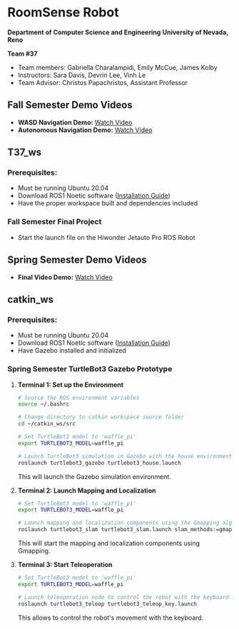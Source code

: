 # RoomSense Robot

**Department of Computer Science and Engineering**
**University of Nevada, Reno**

**Team #37**
- Team members: Gabriella Charalampidi, Emily McCue, James Kolby
- Instructors: Sara Davis, Devrin Lee, Vinh Le
- Team Advisor: Christos Papachristos, Assistant Professor

## Fall Semester Demo Videos

- **WASD Navigation Demo:** [Watch Video](https://youtu.be/aKd7RaaQccc)
- **Autonomous Navigation Demo:** [Watch Video](https://youtu.be/T0JaqantIKE)

## T37_ws

### Prerequisites:

- Must be running Ubuntu 20.04
- Download ROS1 Noetic software ([Installation Guide](http://wiki.ros.org/ROS/Tutorials/InstallingandConfiguringROSEnvironment))
- Have the proper workspace built and dependencies included

### Fall Semester Final Project

- Start the launch file on the Hiwonder Jetauto Pro ROS Robot

## Spring Semester Demo Videos

- **Final Video Demo:** [Watch Video](https://www.youtube.com/watch?v=4dVwciwLvZg)

## catkin_ws

### Prerequisites:

- Must be running Ubuntu 20.04
- Download ROS1 Noetic software ([Installation Guide](http://wiki.ros.org/ROS/Tutorials/InstallingandConfiguringROSEnvironment))
- Have Gazebo installed and initialized


### Spring Semester TurtleBot3 Gazebo Prototype


1. **Terminal 1: Set up the Environment**

     ```bash
     # Source the ROS environment variables
     source ~/.bashrc

     # Change directory to catkin workspace source folder
     cd ~/catkin_ws/src

     # Set TurtleBot3 model to 'waffle_pi'
     export TURTLEBOT3_MODEL=waffle_pi

     # Launch TurtleBot3 simulation in Gazebo with the house environment
     roslaunch turtlebot3_gazebo turtlebot3_house.launch
     ```

   This will launch the Gazebo simulation environment.

2. **Terminal 2: Launch Mapping and Localization**

     ```bash
     # Set TurtleBot3 model to 'waffle_pi'
     export TURTLEBOT3_MODEL=waffle_pi

     # Launch mapping and localization components using the Gmapping algorithm
     roslaunch turtlebot3_slam turtlebot3_slam.launch slam_methods:=gmapping
     ```

   This will start the mapping and localization components using Gmapping.

3. **Terminal 3: Start Teleoperation**

     ```bash
     # Set TurtleBot3 model to 'waffle_pi'
     export TURTLEBOT3_MODEL=waffle_pi

     # Launch teleoperation node to control the robot with the keyboard
     roslaunch turtlebot3_teleop turtlebot3_teleop_key.launch
     ```

   This allows to control the robot's movement with the keyboard.

